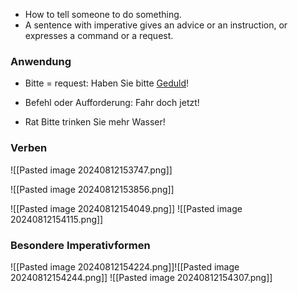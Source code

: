 + How to tell someone to do something.
+ A sentence with imperative gives an advice  or an instruction, or expresses a command or a request. 
### Anwendung

+ Bitte = request:
		Haben Sie bitte [Geduld](obsidian://open?vault=Germanistik&file=Vocabulary%2FW%C3%B6rterbuch)! 
	
+ Befehl oder Aufforderung:
		Fahr doch jetzt!

+ Rat 
		Bitte trinken Sie mehr Wasser!


### Verben 

![[Pasted image 20240812153747.png]]

![[Pasted image 20240812153856.png]]

![[Pasted image 20240812154049.png]]
![[Pasted image 20240812154115.png]]


### Besondere Imperativformen 

![[Pasted image 20240812154224.png]]![[Pasted image 20240812154244.png]]
![[Pasted image 20240812154307.png]]
